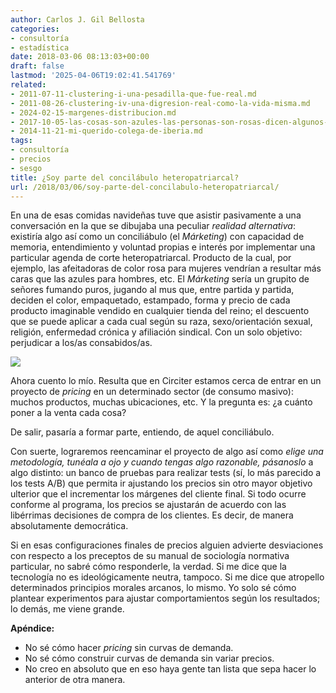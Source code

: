 ```yaml
---
author: Carlos J. Gil Bellosta
categories:
- consultoría
- estadística
date: 2018-03-06 08:13:03+00:00
draft: false
lastmod: '2025-04-06T19:02:41.541769'
related:
- 2011-07-11-clustering-i-una-pesadilla-que-fue-real.md
- 2011-08-26-clustering-iv-una-digresion-real-como-la-vida-misma.md
- 2024-02-15-margenes-distribucion.md
- 2017-10-05-las-cosas-son-azules-las-personas-son-rosas-dicen-algunos-sicologos.md
- 2014-11-21-mi-querido-colega-de-iberia.md
tags:
- consultoría
- precios
- sesgo
title: ¿Soy parte del concilábulo heteropatriarcal?
url: /2018/03/06/soy-parte-del-concilabulo-heteropatriarcal/
---
```


En una de esas comidas navideñas tuve que asistir pasivamente a una conversación en la que se dibujaba una peculiar _realidad alternativa_: existiría algo así como un conciliábulo (el _Márketing_) con capacidad de memoria, entendimiento y voluntad propias e interés por implementar una particular agenda de corte heteropatriarcal. Producto de la cual, por ejemplo, las afeitadoras de color rosa para mujeres vendrían a resultar más caras que las azules para hombres, etc. El _Márketing_ sería un grupito de señores fumando puros, jugando al mus que, entre partida y partida, deciden el color, empaquetado, estampado, forma y precio de cada producto imaginable vendido en cualquier tienda del reino; el descuento que se puede aplicar a cada cual según su raza, sexo/orientación sexual, religión, enfermedad crónica y afiliación sindical. Con un solo objetivo: perjudicar a los/as consabidos/as.

![](/wp-uploads/2018/03/Hisstationand4aces-coolidge.jpg)

Ahora cuento lo mío. Resulta que en Circiter estamos cerca de entrar en un proyecto de _pricing_ en un determinado sector (de consumo masivo): muchos productos, muchas ubicaciones, etc. Y la pregunta es: ¿a cuánto poner a la venta cada cosa?

De salir, pasaría a formar parte, entiendo, de aquel conciliábulo.

Con suerte, lograremos reencaminar el proyecto de algo así como _elige una metodología, tunéala a ojo y cuando tengas algo razonable, pásanoslo_ a algo distinto: un banco de pruebas para realizar tests (sí, lo más parecido a los tests A/B) que permita ir ajustando los precios sin otro mayor objetivo ulterior que el incrementar los márgenes del cliente final. Si todo ocurre conforme al programa, los precios se ajustarán de acuerdo con las libérrimas decisiones de compra de los clientes. Es decir, de manera absolutamente democrática.

Si en esas configuraciones finales de precios alguien advierte desviaciones con respecto a los preceptos de su manual de sociología normativa particular, no sabré cómo responderle, la verdad. Si me dice que la tecnología no es ideológicamente neutra, tampoco. Si me dice que atropello determinados principios morales arcanos, lo mismo. Yo solo sé cómo plantear experimentos para ajustar comportamientos según los resultados; lo demás, me viene grande.

**Apéndice:**

* No sé cómo hacer _pricing_ sin curvas de demanda.
* No sé cómo construir curvas de demanda sin variar precios.
* No creo en absoluto que en eso haya gente tan lista que sepa hacer lo anterior de otra manera.
